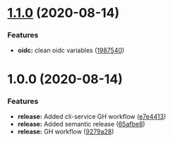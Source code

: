 # [1.1.0](https://github.com/embesozzi/oidc-demoapp-vuejs/compare/v1.0.0...v1.1.0) (2020-08-14)


### Features

* **oidc:** clean oidc variables ([1987540](https://github.com/embesozzi/oidc-demoapp-vuejs/commit/1987540c976d6bed3c7588e314472c3ea4616cbf))

# 1.0.0 (2020-08-14)


### Features

* **release:** Added cli-service GH workflow ([e7e4413](https://github.com/embesozzi/oidc-demoapp-vuejs/commit/e7e4413d4df36cb844dbf2607d7eba6a7f850fc1))
* **release:** Added semantic release ([65afbe8](https://github.com/embesozzi/oidc-demoapp-vuejs/commit/65afbe8b888de3cd02fc38afa07484b282ff6efc))
* **release:** GH workflow ([9279a28](https://github.com/embesozzi/oidc-demoapp-vuejs/commit/9279a281d7ecba30874b8aedc760e6faa43bccdc))
